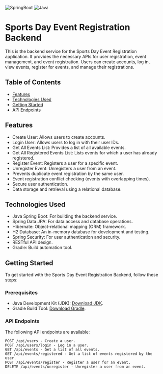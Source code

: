![SpringBoot](https://img.shields.io/badge/Spring_Boot-F2F4F9?style=for-the-badge&logo=spring-boot)
![Java](https://img.shields.io/badge/java-%23ED8B00.svg?style=for-the-badge&logo=java&logoColor=white)

# Sports Day Event Registration Backend

This is the backend service for the Sports Day Event Registration application. It provides the necessary APIs for user registration, event management, and event registration. Users can create accounts, log in, view events, register for events, and manage their registrations.

## Table of Contents

- [Features](#features)
- [Technologies Used](#technologies-used)
- [Getting Started](#getting-started)
- [API Endpoints](#api-endpoints)

## Features

- Create User: Allows users to create accounts.
- Login User: Allows users to log in with their user IDs.
- Get All Events List: Provides a list of all available events.
- Get All Registered Events List: Lists events for which a user has already registered.
- Register Event: Registers a user for a specific event.
- Unregister Event: Unregisters a user from an event.
- Prevents duplicate event registration by the same user.
- Event registration conflict checking (events with overlapping times).
- Secure user authentication.
- Data storage and retrieval using a relational database.

## Technologies Used

- Java Spring Boot: For building the backend service.
- Spring Data JPA: For data access and database operations.
- Hibernate: Object-relational mapping (ORM) framework.
- H2 Database: An in-memory database for development and testing.
- Spring Security: For user authentication and security.
- RESTful API design.
- Gradle: Build automation tool.

## Getting Started

To get started with the Sports Day Event Registration Backend, follow these steps:

### Prerequisites

- Java Development Kit (JDK): [Download JDK](https://adoptium.net/).
- Gradle Build Tool: [Download Gradle](https://gradle.org/).

### API Endpoints

The following API endpoints are available:
```
POST /api/users - Create a user.
POST /api/users/login - Log in a user.
GET /api/events - Get a list of all events.
GET /api/events/registered - Get a list of events registered by the user.
POST /api/events/register - Register a user for an event.
DELETE /api/events/unregister - Unregister a user from an event.
```
